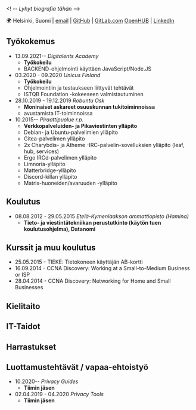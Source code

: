 <! -- *Lyhyt biografia tähän* -->

🌍 Helsinki, Suomi | [email](mailto:suomalainen+cvfi@mikaela.info) |
[GitHub](https://github.com/Mikaela) | [GitLab.com](https://gitlab.com/Mikaela)
[OpenHUB](https://www.openhub.net/accounts/Mikaela) | [LinkedIn](https://www.linkedin.com/in/mikaelahmsuomalainen/)

## Työkokemus

* 13.09.2021-- *Digitalents Academy*
  * **Työkokeilu**
  * BACKEND-ohjelmointi käyttäen JavaScript/Node.JS
* 03.2020 - 09.2020 *Unicus Finland*
  * **Työkokeilu**
  * Ohjelmointiin ja testaukseen liittyvät tehtävät
  * ISTQB Foundation -kokeeseen valmistautuminen
* 28.10.2019 - 19.12.2019 *Robuntu Osk*
  * **Moninaiset askareet osuuskunnan tukitoiminnoissa**
  * avustamista IT-toiminnoissa
* 10.2015-- *Piraattipuolue r.p.*
  * **Verkkopalveluiden- ja Pikaviestinten ylläpito**
  * Debian- ja Ubuntu-palvelimien ylläpito
  * Gitea-palvelimen ylläpito
  * 2x Charybdis- ja Atheme -IRC-palvelin-sovelluksien ylläpito (leaf, hub, services)
  * Ergo IRCd-palvelimen ylläpito
  * Limnoria-ylläpito
  * Matterbridge-ylläpito
  * Discord-killan ylläpito
  * Matrix-huoneiden/avaruuden -ylläpito

## Koulutus

* 08.08.2012 - 29.05.2015 *Etelä-Kymenlaakson ammattiopisto (Hamina)*
  * **Tieto- ja viestintätekniikan perustutkinto (käytön tuen koulutusohjelma), Datanomi**

## Kurssit ja muu koulutus

<!-- * 25.05.2015 - TIEKE: Tietokoneen käyttäjän A-kortti -->
* 25.05.2015 - TIEKE: Tietokoneen käyttäjän AB-kortti
* 16.09.2014 - CCNA Discovery: Working at a Small-to-Medium Business or ISP
* 28.04.2014 - CCNA Discovery: Networking for Home and Small Businesses


## Kielitaito

## IT-Taidot

## Harrastukset

## Luottamustehtävät / vapaa-ehtoistyö

* 10.2020-- *Privacy Guides*
  * **Tiimin jäsen**
* 02.04.2019 - 04.2020 *Privacy Tools*
  * **Tiimin jäsen**

<!-- ## Suosittelijat

Lisätään tähän kun heitä on

-->

